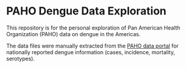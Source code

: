 # PAHO Dengue Data Exploration

This repository is for the personal exploration of Pan American Health Organization (PAHO) data on dengue in the Americas.

The data files were manually extracted from the [PAHO data portal](http://www.paho.org/data/index.php/en/mnu-topics/indicadores-dengue-en.html) for nationally reported dengue information (cases, incidence, mortality, serotypes).

